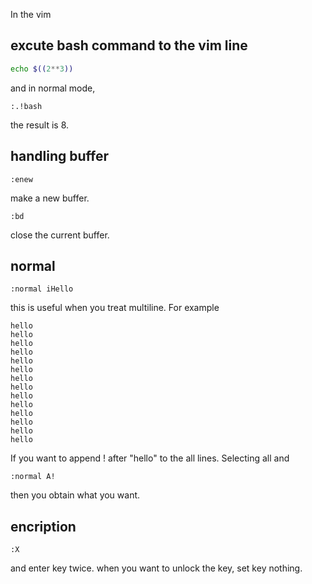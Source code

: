 In the vim
## excute bash command to the vim line
```sh
echo $((2**3))
```
and in normal mode,
```vim
:.!bash
```
the result is 8.

## handling buffer
```vim
:enew
```
make a new buffer.
```vim
:bd
```
close the current buffer.

## normal
```vim
:normal iHello
```
this is useful when you treat multiline. For example
```
hello
hello
hello
hello
hello
hello
hello
hello
hello
hello
hello
hello
hello
hello
```
If you want to append ! after "hello" to the all lines. Selecting all and 
```vim
:normal A!
```
then you obtain what you want.

## encription
```vim
:X
```
and enter key twice.
when you want to unlock the key, set key nothing.

